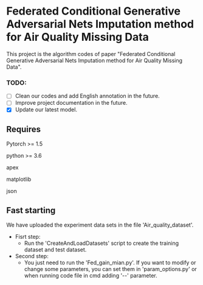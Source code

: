 # Federated Conditional Generative Adversarial Nets Imputation method for Air Quality Missing Data

This project is the algorithm codes of paper "Federated Conditional Generative Adversarial Nets Imputation method for Air Quality Missing Data".

### TODO:
+ [ ] Clean our codes and add English annotation in the future.
+ [ ] Improve project documentation in the future.
+ [X] Update our latest model.

## Requires 

Pytorch >= 1.5

python >= 3.6

apex 

matplotlib

json


## Fast starting
We have uploaded the experiment data sets in the file 'Air_quality_dataset'. 
+ Fisrt step:
  - Run the 'CreateAndLoadDatasets' script to create the training dataset and test dataset.
+ Second step:
  - You just need to run the 'Fed_gain_mian.py'. If you want to modify or change some parameters, you can set them in 'param_options.py' or when running code file in cmd adding '--' parameter.
